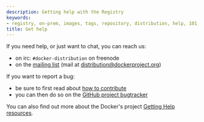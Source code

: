 ```yaml
---
description: Getting help with the Registry
keywords:
- registry, on-prem, images, tags, repository, distribution, help, 101, TL;DR
title: Get help
---
```


If you need help, or just want to chat, you can reach us:

- on irc: `#docker-distribution` on freenode
- on the [mailing list](https://groups.google.com/a/dockerproject.org/forum/#!forum/distribution) (mail at <distribution@dockerproject.org>)

If you want to report a bug:

- be sure to first read about [how to contribute](https://github.com/docker/distribution/blob/master/CONTRIBUTING.md)
- you can then do so on the [GitHub project bugtracker](https://github.com/docker/distribution/issues)

You can also find out more about the Docker's project [Getting Help resources](/opensource/get-help.md).
